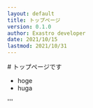 ```yaml
---
layout: default
title: トップページ
version: 0.1.0
author: Exastro developer
date: 2021/10/15
lastmod: 2021/10/31
---
```


<section>
# トップページです

* hoge
* huga

'''
</section>